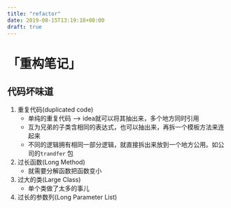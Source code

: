```yaml
---
title: "refactor"
date: 2019-08-15T13:19:18+08:00
draft: true
---
```




# 「重构笔记」

## 代码坏味道

1. 重复代码(duplicated code)
   * 单纯的重复代码 —> idea就可以将其抽出来，多个地方同时引用
   * 互为兄弟的子类含相同的表达式，也可以抽出来，再拆一个模板方法来连起来
   * 不同的逻辑拥有相同一部分逻辑，就直接拆出来放到一个地方公用。如公司的`trandfer` 包
2. 过长函数(Long Method)
   * 就需要分解函数把函数变小
3. 过大的类(Large Class)
   * 单个类做了太多的事儿
4. 过长的参数列(Long Parameter List)

